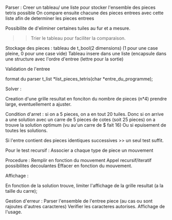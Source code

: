 
Parser :
Creer un tableau/ une liste pour stocker l'ensemble des pieces tetris possible
On compare ensuite chacune des pieces entrees avec cette liste afin de determiner les pieces entrees

Possibilite de d'eliminer certaines tuiles au fur et a mesure.
>> Trier le tableau pour faciliter la comparaison.

Stockage des pieces : tableau de t_bool(2 dimensions) (1 pour une case pleine, 0 pour une case vide)
Tableau insere dans une liste (encapsule dans une structure avec l'ordre d'entree (lettre pour la sortie)

Validation de l'entree

format du parser
t_list *list_pieces_tetris(char *entre_du_programme);


Solver :

Creation d'une grille resultat en fonciton du nombre de pieces (n*4) prendre large, eventuellement a ajuster.

Condition d'arret : si on a 5 pieces, on a en tout 20 tuiles. 
Donc si on arrive a une solution avec un carre de 5 pieces de cotes (soit 25 pieces) on a trouve la solution optimum (vu au'un carre de $ fait 16)
Ou si epuisement de toutes les solutions.

Si l'entre contient des pieces identiques successives >> un seul test suffit.

Pour le test recursif :
Associer a chaque type de piece un mouvement

Procedure :
 Remplir en fonction du mouvement
 Appel recursif/iteratif possibilites decoulantes
 Effacer en fonction du mouvement.




 Affichage :

 En fonction de la solution trouve, limiter l'affichage de la grille resultat (a la taille du carre);
 

 Gestion d'erreur :
 Parser l'ensemble de l'entree piece (au cas ou sont rajoutes d'autres caracteres)
Verifier les caracteres autorises.
Affichage de l'usage.

